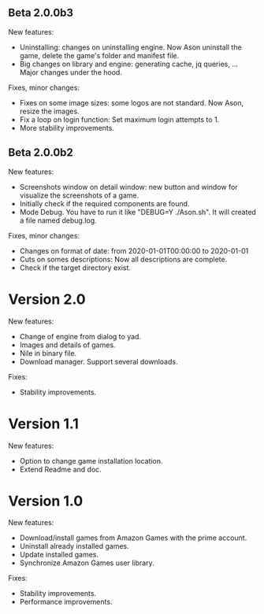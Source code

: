 ## Beta 2.0.0b3
New features:
- Uninstalling: changes on uninstalling engine. Now Ason uninstall the game, delete the game's folder and manifest file.
- Big changes on library and engine: generating cache, jq queries, ... Major changes under the hood.

Fixes, minor changes:
- Fixes on some image sizes: some logos are not standard. Now Ason, resize the images.
- Fix a loop on login function: Set maximum login attempts to 1.
- More stability improvements.

## Beta 2.0.0b2
New features:
- Screenshots window on detail window: new button and window for visualize the screenshots of a game.
- Initially check if the required components are found. 
- Mode Debug. You have to run it like "DEBUG=Y ./Ason.sh". It will created a file named debug.log.

Fixes, minor changes:
- Changes on format of date: from 2020-01-01T00:00:00 to 2020-01-01
- Cuts on somes descriptions: Now all descriptions are complete.
- Check if the target directory exist.

# Version 2.0
New features:
- Change of engine from dialog to yad.
- Images and details of games.
- Nile in binary file.
- Download manager. Support several downloads.

Fixes:
- Stability improvements.


# Version 1.1
New features:
- Option to change game installation location.
- Extend Readme and doc.


# Version 1.0
New features:
- Download/install games from Amazon Games with the prime account.
- Uninstall already installed games.
- Update installed games.
- Synchronize Amazon Games user library.

Fixes:
- Stability improvements.
- Performance improvements.
